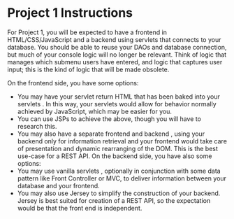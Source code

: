 # Project 1 Instructions
For Project 1, you will be expected to have a frontend in HTML/CSS/JavaScript and a
backend using servlets that connects to your database. You should be able to reuse your
DAOs and database connection, but much of your console logic will no longer be relevant. Think
of logic that manages which submenu users have entered, and logic that captures user input;
this is the kind of logic that will be made obsolete.

On the frontend side, you have some options:

- You may have your servlet return HTML that has been baked into your servlets . In
this way, your servlets would allow for behavior normally achieved by JavaScript, which
may be easier for you.
- You can use JSPs to achieve the above, though you will have to research this.
- You may also have a separate frontend and backend , using your backend only for
information retrieval and your frontend would take care of presentation and dynamic
rearranging of the DOM. This is the best use-case for a REST API.
On the backend side, you have also some options:
- You may use vanilla servlets , optionally in conjunction with some data pattern like Front
Controller or MVC, to deliver information between your database and your frontend.
- You may also use Jersey to simplify the construction of your backend. Jersey is best
suited for creation of a REST API, so the expectation would be that the front end is
independent.